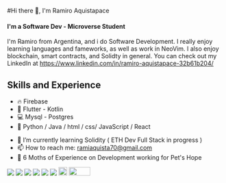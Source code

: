 #Hi there 👋, I'm Ramiro Aquistapace 
#### I'm a Software Dev - Microverse Student



I'm Ramiro from Argentina, and i do Software Development. I really enjoy learning languages and fameworks, as well as work in NeoVim. I also enjoy blockchain, smart contracts, and Solidty in general. You can check out my LinkedIn at https://www.linkedin.com/in/ramiro-aquistapace-32b61b204/

## Skills and Experience
* 🔥 Firebase
* 📱 Flutter - Kotlin
* 💻 Mysql - Postgres
* 📖 Python / Java / html / css/ JavaScript / React

- 🌱 I’m currently learning Solidity ( ETH Dev Full Stack in progress )
- 📫 How to reach me: ramiaquista70@gmail.com 
- 🔨 6 Moths of Experience on Development working for Pet's Hope

<img src='https://camo.githubusercontent.com/cf1a0ef083a2372d7f66b4691d5d25bfd8c098f42871e8da90edb1f32ed187c4/68747470733a2f2f696d672e736869656c64732e696f2f62616467652f2d4a6176615363726970742d626c61636b3f7374796c653d666c61742d737175617265266c6f676f3d6a617661736372697074'>   <img src='https://camo.githubusercontent.com/d51da199355c876e88db499cc01af649a1331e2daf869e8e94c2c04f483f4edd/68747470733a2f2f696d672e736869656c64732e696f2f62616467652f2d52656163742d3138313731373f7374796c653d666c61742d737175617265266c6f676f3d7265616374'>   <img src='https://camo.githubusercontent.com/4c6ecb05ad983a3e95ee7d629a20bb9de19ed47486225d8f738378de095af01e/68747470733a2f2f696d672e736869656c64732e696f2f62616467652f2d4769742d4635463546353f7374796c653d666c61742d737175617265266c6f676f3d676974'>   <img src='https://camo.githubusercontent.com/85dc47a56a4e73ae7b6e64b3b4416785497e74219ae179ae8faaaca10d5a78d9/68747470733a2f2f696d672e736869656c64732e696f2f62616467652f2d4769744875622d3138313731373f7374796c653d666c61742d737175617265266c6f676f3d676974687562'>   <img src='https://camo.githubusercontent.com/0c3a16a22ae058cfe38a06dc9ea16404cf006409262f547c9ccfa3ec8b30f71e/68747470733a2f2f696d672e736869656c64732e696f2f62616467652f2d48544d4c352d4533344632363f7374796c653d666c61742d737175617265266c6f676f3d68746d6c35266c6f676f436f6c6f723d7768697465'>   <img src='https://camo.githubusercontent.com/2435c2a64789b8a71c701a1a593b4a6e6869789bfb0626e515dc2a6b6dffa6c5/68747470733a2f2f696d672e736869656c64732e696f2f62616467652f2d435353332d3135373242363f7374796c653d666c61742d737175617265266c6f676f3d63737333'>  <img src='https://jinchuika.com/post/5-por-que-python/cover.png' height=20>  <img src='https://i0.wp.com/unaaldia.hispasec.com/wp-content/uploads/2019/06/django.png?fit=1200%2C800&ssl=1' height=20 width=50>

